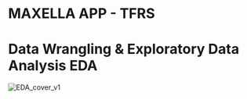 
# MAXELLA APP - TFRS 
# Data Wrangling & Exploratory Data Analysis EDA


![EDA_cover_v1](https://user-images.githubusercontent.com/67468718/137629831-2bfa3c45-e466-4421-bc40-c1bb31f08abb.JPG)
